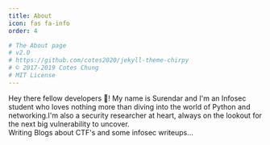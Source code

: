 ```yaml
---
title: About
icon: fas fa-info
order: 4

# The About page
# v2.0
# https://github.com/cotes2020/jekyll-theme-chirpy
# © 2017-2019 Cotes Chung
# MIT License
---
```


<span class="intro">Hey there fellow developers 🖖! My name is Surendar and I'm an Infosec student who loves nothing more than diving into the world of Python and networking.I'm also a security researcher at heart, always on the lookout for the next big vulnerability to uncover. </span><br>
Writing Blogs about CTF's and some infosec writeups...
<br>

